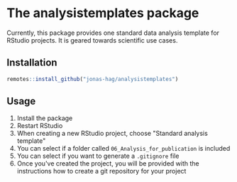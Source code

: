 # The analysistemplates package

Currently, this package provides one standard data analysis template for RStudio projects.
It is geared towards scientific use cases.

## Installation

``` r
remotes::install_github("jonas-hag/analysistemplates")
```

## Usage

1.  Install the package
2.  Restart RStudio
3.  When creating a new RStudio project, choose "Standard analysis template"
4.  You can select if a folder called `06_Analysis_for_publication` is included
5.  You can select if you want to generate a `.gitignore` file
6.  Once you've created the project, you will be provided with the instructions how to create a git repository for your project
